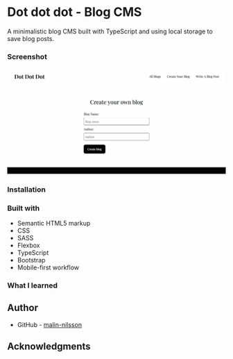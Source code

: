 # Dot dot dot - Blog CMS
A minimalistic blog CMS built with TypeScript and using local storage to save blog posts.

### Screenshot

![](./src/assets/screenshot.jpg)

### Installation


### Built with

- Semantic HTML5 markup
- CSS
- SASS
- Flexbox
- TypeScript
- Bootstrap
- Mobile-first workflow

### What I learned

## Author

- GitHub - [malin-nilsson](https://github.com/malin-nilsson)

## Acknowledgments

